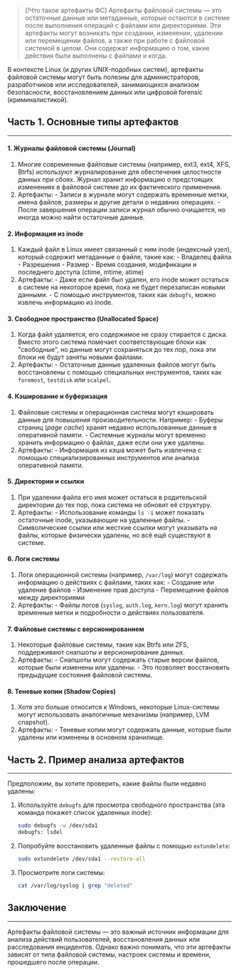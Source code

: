 > [!Что такое артефакты ФС]
> Артефакты файловой системы — это остаточные данные или метаданные, которые остаются в системе после выполнения операций с файлами или директориями. Эти артефакты могут возникать при создании, изменении, удалении или перемещении файлов, а также при работе с файловой системой в целом. Они содержат информацию о том, какие действия были выполнены с файлами и когда.

В контексте Linux (и других UNIX-подобных систем), артефакты файловой системы могут быть полезны для администраторов, разработчиков или исследователей, занимающихся анализом безопасности, восстановлением данных или цифровой forensic (криминалистикой). 
## Часть 1. Основные типы артефактов
---
#### 1. Журналы файловой системы (Journal)
   1. Многие современные файловые системы (например, ext3, ext4, XFS, Btrfs) используют журналирование для обеспечения целостности данных при сбоях. Журнал хранит информацию о предстоящих изменениях в файловой системе до их фактического применения.
   2. Артефакты: 
	 - Записи в журнале могут содержать временные метки, имена файлов, размеры и другие детали о недавних операциях.
	 - После завершения операции записи журнал обычно очищается, но иногда можно найти остаточные данные.
#### 2. Информация из inode
   1. Каждый файл в Linux имеет связанный с ним inode (индексный узел), который содержит метаданные о файле, такие как:
     - Владелец файла
     - Разрешения
     - Размер
     - Время создания, модификации и последнего доступа (ctime, mtime, atime)
   2. Артефакты:
     - Даже если файл был удален, его inode может остаться в системе на некоторое время, пока не будет перезаписан новыми данными.
     - С помощью инструментов, таких как `debugfs`, можно извлечь информацию из inode.
#### 3. Свободное пространство (Unallocated Space)
   1. Когда файл удаляется, его содержимое не сразу стирается с диска. Вместо этого система помечает соответствующие блоки как "свободные", но данные могут сохраняться до тех пор, пока эти блоки не будут заняты новыми файлами.
   2. Артефакты:
     - Остаточные данные удаленных файлов могут быть восстановлены с помощью специальных инструментов, таких как `foremost`, `testdisk` или `scalpel`.
#### 4. Кэширование и буферизация
   1. Файловые системы и операционная система могут кэшировать данные для повышения производительности. Например:
     - Буферы страниц (*page cache*) хранят недавно использованные данные в оперативной памяти.
     - Системные журналы могут временно хранить информацию о файлах, даже если они уже удалены.
   2. Артефакты:
     - Информация из кэша может быть извлечена с помощью специализированных инструментов или анализа оперативной памяти.
#### 5. Директории и ссылки
   1. При удалении файла его имя может остаться в родительской директории до тех пор, пока система не обновит её структуру.
   2. Артефакты:
     - Использование команды `ls -i` может показать остаточные inode, указывающие на удаленные файлы.
     - Символические ссылки или жесткие ссылки могут указывать на файлы, которые физически удалены, но всё ещё существуют в системе.
#### 6. Логи системы
   1. Логи операционной системы (например, `/var/log`) могут содержать информацию о действиях с файлами, таких как:
     - Создание или удаление файлов
     - Изменение прав доступа
     - Перемещение файлов между директориями
   2. Артефакты:
     - Файлы логов (`syslog`, `auth.log`, `kern.log`) могут хранить временные метки и подробности о действиях пользователя.
#### 7. Файловые системы с версионированием
   1. Некоторые файловые системы, такие как Btrfs или ZFS, поддерживают снапшоты и версионирование данных.
   2. Артефакты:
     - Снапшоты могут содержать старые версии файлов, которые были изменены или удалены.
     - Это позволяет восстановить предыдущие состояния файловой системы.
#### 8. Теневые копии (Shadow Copies)
   1. Хотя это больше относится к Windows, некоторые Linux-системы могут использовать аналогичные механизмы (например, LVM сnapshot).
   2. Артефакты:
     - Теневые копии могут содержать данные, которые были удалены или изменены в основном хранилище.
## Часть 2. Пример анализа артефактов
---
Предположим, вы хотите проверить, какие файлы были недавно удалены:
1. Используйте `debugfs` для просмотра свободного пространства (эта команда покажет список удаленных inode):
   ```bash
   sudo debugfs -w /dev/sda1
   debugfs: lsdel
   ```
2. Попробуйте восстановить удаленные файлы с помощью `extundelete`:
   ```bash
   sudo extundelete /dev/sda1 --restore-all
   ```
3. Просмотрите логи системы:
   ```bash
   cat /var/log/syslog | grep "deleted"
   ```
## Заключение
---
Артефакты файловой системы — это важный источник информации для анализа действий пользователей, восстановления данных или расследования инцидентов. Однако важно понимать, что эти артефакты зависят от типа файловой системы, настроек системы и времени, прошедшего после операции.